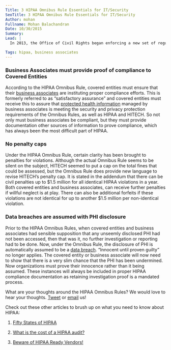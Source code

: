 ```yaml
---
Title: 3 HIPAA Omnibus Rule Essentials for IT/Security
SeoTitle: 3 HIPAA Omnibus Rule Essentials for IT/Security
Author: mohan
Fullname: Mohan Balachandran
Date: 10/30/2015
Summary: 
Lead: |
  In 2013, the Office of Civil Rights began enforcing a new set of regulations intending to improve patients’ access to their medical records and increase security to protected health information. Called the HIPAA Omnibus Rules, these litigations have forced healthcare organizations and their [business associates](https://catalyze.io/blog/catalyzes-success-as-a-hipaa-compliant-business-associate) to scrutinize how they store and transmit patient data. Changes included vary from new rules for [deceased patients](https://catalyze.io/blog/how-long-do-you-need-to-retain-medical-records-under-hipaa) to how providers market third party services, but here are three need-to-knows for the healthcare IT professional. 

Tags: hipaa, business associates
---
```

### Business Associates must provide proof of compliance to Covered Entities
According to the HIPAA Omnibus Rule, covered entities must ensure that their [business associates](https://catalyze.io/blog/the-importance-of-business-associate-agreements-baas) are instituting proper compliance efforts. This is formerly referred to as “satisfactory assurance” and covered entities must receive this to assure that [protected health information](https://catalyze.io/learn/what-is-protected-health-information-or-phi) managed by business associates is meeting the security and privacy protection requirements of the Omnibus Rules, as well as HIPAA and HITECH. So not only must business associates be compliant, but they must provide documentation other sources of information to prove compliance, which has always been the most difficult part of HIPAA.

### No penalty caps
Under the HIPAA Omnibus Rule, certain clarity has been brought to penalties for violations. Although the actual Omnibus Rule seems to be silent on the subject, HITECH seemed to put a cap on the total fines that could be assessed, but the Omnibus Rule does provide new language to revise HITECH’s penalty cap. It is stated in the addendum that there can be civil penalties up to $1.5 million for all identical HIPAA violations in a year. Both covered entities and business associates, can receive further penalties if willful neglect is at play. There can also be additional forfeits if these violations are not identical for up to another $1.5 million per non-identical violation.

### Data breaches are assumed with PHI disclosure
Prior to the HIPAA Omnibus Rules, when covered entities and business associates had sensible supposition that any unseemly disclosed PHI had not been accessed, then that was it, no further investigation or reporting had to be done. Now, under the Omnibus Rule, the disclosure of PHI is automatically assumed to be a [data breach](https://catalyze.io/learn/hipaa-and-data-breaches). “Innocent until proven guilty” no longer applies. The covered entity or business associate will now need to show that there is a very slim chance that the PHI has been undermined. Now organizations must prove their innocence rather than it being assumed. These instances will always be included in proper HIPAA compliance documentation as retaining investigation proof is a mandated process.

What are your thoughts around the HIPAA Omnibus Rules? We would love to hear your thoughts. [Tweet](https://twitter.com/catalyzeio) or [email](hello@catalyze.io) us!

Check out these other articles to brush up on what you need to know about HIPAA:

1. [Fifty States of HIPAA](https://catalyze.io/blog/fifty-states-of-hipaa)

2. [What is the cost of a HIPAA audit?](https://catalyze.io/blog/what-is-the-cost-of-a-hipaa-audit)

3. [Beware of HIPAA Ready Vendors!](https://catalyze.io/blog/beware-of-hipaa-ready-vendors)
